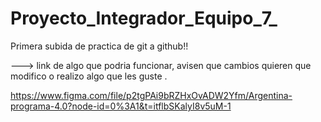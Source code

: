 # Proyecto_Integrador_Equipo_7_
Primera subida de practica de git a github!!


---> link de  algo que podria funcionar, avisen que cambios quieren que modifico o realizo  algo que les guste .

https://www.figma.com/file/p2tgPAi9bRZHxOvADW2Yfm/Argentina-programa-4.0?node-id=0%3A1&t=itflbSKalyI8v5uM-1
